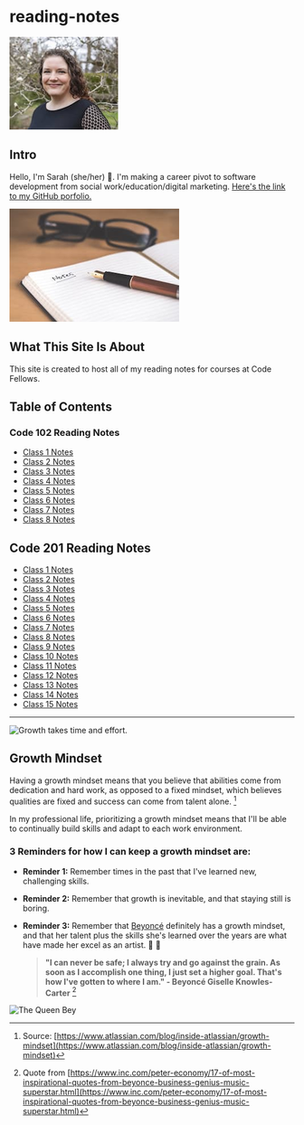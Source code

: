 # reading-notes
![headshot](headshot_small.jpg)

## Intro
Hello, I'm Sarah (she/her) 👋. I'm making a career pivot to software development from social work/education/digital marketing.
[Here's the link to my GitHub porfolio.](https://github.com/s-glass)

![Lots of Notes](notes.jpg)

## What This Site Is About
This site is created to host all of my reading notes for courses at Code Fellows.


## Table of Contents

### Code 102 Reading Notes

* [Class 1 Notes](https://s-glass.github.io/reading-notes/102/class1notes)
* [Class 2 Notes](https://s-glass.github.io/reading-notes/102/class2notes)
* [Class 3 Notes](https://s-glass.github.io/reading-notes/102/class3notes)
* [Class 4 Notes](https://s-glass.github.io/reading-notes/102/class4notes)
* [Class 5 Notes](https://s-glass.github.io/reading-notes/102/class5notes)
* [Class 6 Notes](https://s-glass.github.io/reading-notes/102/class6notes)
* [Class 7 Notes](https://s-glass.github.io/reading-notes/102/class7notes)
* [Class 8 Notes](https://s-glass.github.io/reading-notes/102/class8notes)

## Code 201 Reading Notes

* [Class 1 Notes](https://s-glass.github.io/reading-notes/201/class1)
* [Class 2 Notes](https://s-glass.github.io/reading-notes/201/class2)
* [Class 3 Notes](https://s-glass.github.io/reading-notes/201/class3)
* [Class 4 Notes](https://s-glass.github.io/reading-notes/201/class4)
* [Class 5 Notes](https://s-glass.github.io/reading-notes/201/class5)
* [Class 6 Notes](https://s-glass.github.io/reading-notes/201/class6)
* [Class 7 Notes](https://s-glass.github.io/reading-notes/201/class7)
* [Class 8 Notes](https://s-glass.github.io/reading-notes/201/class8)
* [Class 9 Notes](https://s-glass.github.io/reading-notes/201/class9)
* [Class 10 Notes](https://s-glass.github.io/reading-notes/201/class10)
* [Class 11 Notes](https://s-glass.github.io/reading-notes/201/class11)
* [Class 12 Notes](https://s-glass.github.io/reading-notes/201/class12)
* [Class 13 Notes](https://s-glass.github.io/reading-notes/201/class13)
* [Class 14 Notes](https://s-glass.github.io/reading-notes/201/class14)
* [Class 15 Notes](https://s-glass.github.io/reading-notes/201/class15)

-------------------------------------------

![Growth takes time and effort.](https://live.staticflickr.com/5136/5465731118_458b01573b_n.jpg) 

## Growth Mindset
Having a growth mindset means that you believe that abilities come from dedication and hard work, as opposed to a fixed mindset, which believes qualities are fixed and success can come from talent alone. [^1]

[^1]: Source: [https://www.atlassian.com/blog/inside-atlassian/growth-mindset](https://www.atlassian.com/blog/inside-atlassian/growth-mindset)

In my professional life, prioritizing a growth mindset means that I'll be able to continually build skills and adapt to each work environment. 

### 3 Reminders for how I can keep a growth mindset are:
- **Reminder 1:** Remember times in the past that I've learned new, challenging skills.
- **Reminder 2:** Remember that growth is inevitable, and that staying still is boring. 
- **Reminder 3:** Remember that [Beyoncé](https://beyonce.com/) definitely has a growth mindset, and that her talent plus the skills she's learned over the years are what have made her excel as an artist. 👑 🐝

  > **"I can never be safe; I always try and go against the grain. As soon as I accomplish one thing, I just set a higher goal. That's how I've gotten to where I am." - Beyoncé Giselle Knowles-Carter** [^2]       

![The Queen Bey](https://upload.wikimedia.org/wikipedia/commons/1/18/Beyonc%C3%A9_Black_Is_King_Still.png)
                                                                                                                                                                                                           

[^2]: Quote from [https://www.inc.com/peter-economy/17-of-most-inspirational-quotes-from-beyonce-business-genius-music-superstar.html](https://www.inc.com/peter-economy/17-of-most-inspirational-quotes-from-beyonce-business-genius-music-superstar.html)
